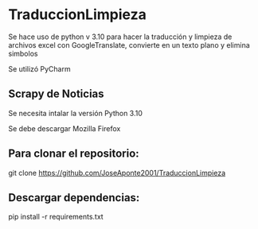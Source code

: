 # TraduccionLimpieza
 Se hace uso de python v 3.10 para hacer la traducción y limpieza de archivos excel con GoogleTranslate, convierte en un texto plano y elimina simbolos
 
Se utilizó PyCharm

## Scrapy de Noticias
Se necesita intalar la versión Python 3.10

Se debe descargar Mozilla Firefox


## Para clonar el repositorio:
git clone https://github.com/JoseAponte2001/TraduccionLimpieza

## Descargar dependencias:
pip install -r requirements.txt
